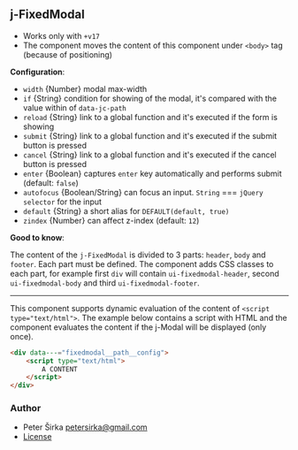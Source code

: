 ## j-FixedModal

- Works only with `+v17`
- The component moves the content of this component under `<body>` tag (because of positioning)

__Configuration__:

- `width` {Number} modal max-width
- `if` {String} condition for showing of the modal, it's compared with the value within of `data-jc-path`
- `reload` {String} link to a global function and it's executed if the form is showing
- `submit` {String} link to a global function and it's executed if the submit button is pressed
- `cancel` {String} link to a global function and it's executed if the cancel button is pressed
- `enter` {Boolean} captures `enter` key automatically and performs submit (default: `false`)
- `autofocus` {Boolean/String} can focus an input. `String` === `jQuery selector` for the input
- `default` {String} a short alias for `DEFAULT(default, true)`
- `zindex` {Number} can affect z-index (default: `12`)

__Good to know__:

The content of the `j-FixedModal` is divided to 3 parts: `header`, `body` and `footer`. Each part must be defined. The component adds CSS classes to each part, for example first `div` will contain `ui-fixedmodal-header`, second `ui-fixedmodal-body` and third `ui-fixedmodal-footer`.

---

This component supports dynamic evaluation of the content of `<script type="text/html">`. The example below contains a script with HTML and the component evaluates the content if the j-Modal will be displayed (only once).

```html
<div data---="fixedmodal__path__config">
	<script type="text/html">
		A CONTENT
	</script>
</div>
```

### Author

- Peter Širka <petersirka@gmail.com>
- [License](https://www.totaljs.com/licenses/)